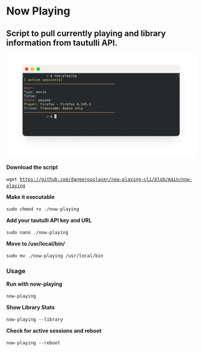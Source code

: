 <h1>Now Playing</h1>
<h2>Script to pull currently playing and library information from tautulli API.</h2>

<img src="https://github.com/dangerouslaser/now-playing-cli/blob/main/now-playing-updated.png">

<b>Download the script</b>

<code>wget https://github.com/dangerouslaser/now-playing-cli/blob/main/now-playing</code>

<b>Make it executable</b>

<code>sudo chmod +x ./now-playing</code>

<b>Add your tautulli API key and URL</b>

<code>sudo nano ./now-playing</code>

<b>Move to /usr/local/bin/</b>

<code>sudo mv ./now-playing /usr/local/bin</code>

<h3>Usage</h3>

<b>Run with now-playing</b>

<code>now-playing</code>

<b>Show Library Stats</b>

<code>now-playing --library</code>

<b>Check for active sessions and reboot</b>

<code>now-playing --reboot</code>


